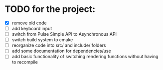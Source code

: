 # TODO for the project:

- [x] remove old code
- [ ] add keyboard input
- [ ] switch from Pulse Simple API to Asynchronous API
- [ ] switch build system to cmake
- [ ] reorganize code into src/ and include/ folders
- [ ] add some documentation for dependencies/use
- [ ] add basic functionality of switching rendering functions without having to recompile
